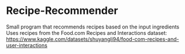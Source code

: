 # Recipe-Recommender
Small program that recommends recipes based on the input ingredients
Uses recipes from the Food.com Recipes and Interactions dataset: https://www.kaggle.com/datasets/shuyangli94/food-com-recipes-and-user-interactions
